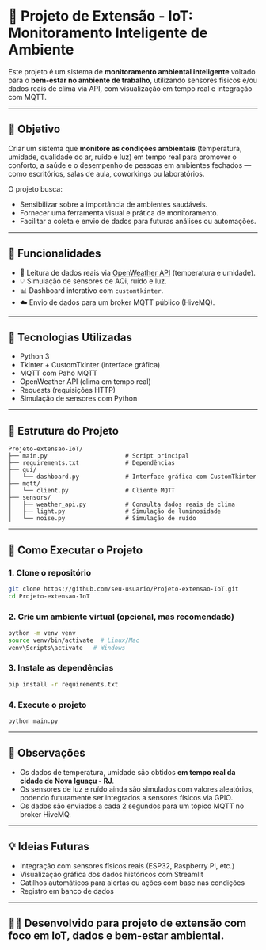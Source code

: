 # 🌿 Projeto de Extensão - IoT: Monitoramento Inteligente de Ambiente

Este projeto é um sistema de **monitoramento ambiental inteligente** voltado para o **bem-estar no ambiente de trabalho**, utilizando sensores físicos e/ou dados reais de clima via API, com visualização em tempo real e integração com MQTT.

---

## 🎯 Objetivo

Criar um sistema que **monitore as condições ambientais** (temperatura, umidade, qualidade do ar, ruído e luz) em tempo real para promover o conforto, a saúde e o desempenho de pessoas em ambientes fechados — como escritórios, salas de aula, coworkings ou laboratórios.

O projeto busca:

- Sensibilizar sobre a importância de ambientes saudáveis.
- Fornecer uma ferramenta visual e prática de monitoramento.
- Facilitar a coleta e envio de dados para futuras análises ou automações.

---

## 🧰 Funcionalidades

- 📡 Leitura de dados reais via [OpenWeather API](https://openweathermap.org/api) (temperatura e umidade).
- 💡 Simulação de sensores de AQi, ruído e luz.
- 📊 Dashboard interativo com `customtkinter`.
- ☁️ Envio de dados para um broker MQTT público (HiveMQ).

---

## 🔧 Tecnologias Utilizadas

- Python 3
- Tkinter + CustomTkinter (interface gráfica)
- MQTT com Paho MQTT
- OpenWeather API (clima em tempo real)
- Requests (requisições HTTP)
- Simulação de sensores com Python

---

## 📁 Estrutura do Projeto

```
Projeto-extensao-IoT/
├── main.py                      # Script principal
├── requirements.txt             # Dependências
├── gui/
│   └── dashboard.py             # Interface gráfica com CustomTkinter
├── mqtt/
│   └── client.py                # Cliente MQTT
├── sensors/
│   ├── weather_api.py           # Consulta dados reais de clima
│   ├── light.py                 # Simulação de luminosidade
│   └── noise.py                 # Simulação de ruído
```

---

## 🚀 Como Executar o Projeto

### 1. Clone o repositório
```bash
git clone https://github.com/seu-usuario/Projeto-extensao-IoT.git
cd Projeto-extensao-IoT
```

### 2. Crie um ambiente virtual (opcional, mas recomendado)
```bash
python -m venv venv
source venv/bin/activate  # Linux/Mac
venv\Scripts\activate   # Windows
```

### 3. Instale as dependências
```bash
pip install -r requirements.txt
```

### 4. Execute o projeto
```bash
python main.py
```

---

## 📌 Observações

- Os dados de temperatura, umidade são obtidos **em tempo real da cidade de Nova Iguaçu - RJ**.
- Os sensores de luz e ruído ainda são simulados com valores aleatórios, podendo futuramente ser integrados a sensores físicos via GPIO.
- Os dados são enviados a cada 2 segundos para um tópico MQTT no broker HiveMQ.

---

## 💡 Ideias Futuras

- Integração com sensores físicos reais (ESP32, Raspberry Pi, etc.)
- Visualização gráfica dos dados históricos com Streamlit
- Gatilhos automáticos para alertas ou ações com base nas condições
- Registro em banco de dados

---

## 👩‍💻 Desenvolvido para projeto de extensão com foco em IoT, dados e bem-estar ambiental. 

